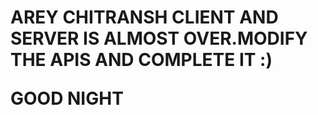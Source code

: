 <h1>

AREY CHITRANSH CLIENT AND SERVER IS ALMOST OVER.MODIFY THE APIS AND COMPLETE IT :)

GOOD NIGHT
</h>
